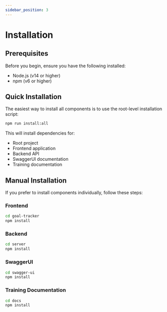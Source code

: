 ```yaml
---
sidebar_position: 3
---
```


# Installation

## Prerequisites

Before you begin, ensure you have the following installed:

- Node.js (v14 or higher)
- npm (v6 or higher)

## Quick Installation

The easiest way to install all components is to use the root-level installation
script:

```bash
npm run install:all
```

This will install dependencies for:

- Root project
- Frontend application
- Backend API
- SwaggerUI documentation
- Training documentation

## Manual Installation

If you prefer to install components individually, follow these steps:

### Frontend

```bash
cd goal-tracker
npm install
```

### Backend

```bash
cd server
npm install
```

### SwaggerUI

```bash
cd swagger-ui
npm install
```

### Training Documentation

```bash
cd docs
npm install
```
